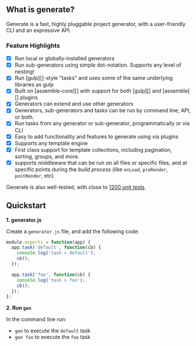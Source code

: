 ## What is generate?

Generate is a fast, highly pluggable project generator, with a user-friendly CLI and an expressive API.

### Feature Highlights

- [x] Run local or globally-installed generators 
- [x] Run sub-generators using simple dot-notation. Supports any level of nesting!
- [x] Run [gulp][]-style "tasks" and uses some of the same underlying libraries as gulp
- [x] Built on [assemble-core][] with support for both [gulp][] and [assemble][] plugins
- [x] Generators can extend and use other generators
- [x] Generators, sub-generators and tasks can be run by command line, API, or both.
- [x] Run tasks from any generator or sub-generator, programmatically or via CLI 
- [x] Easy to add functionality and features to generate using via plugins
- [x] Supports any template engine
- [x] First class support for template collections, including pagination, sorting, groups, and more.
- [x] supports middleware that can be run on all files or specific files, and at specific points during the _build process_ (like `onLoad`, `preRender`, `postRender`, etc) 

Generate is also well-tested, with close to [1200 unit tests](./test).

## Quickstart 

**1. generator.js**

Create a `generator.js` file, and add the following code:

```js
module.exports = function(app) {
  app.task('default', function(cb) {
    console.log('task > default');
    cb();
  });

  app.task('foo', function(cb) {
    console.log('task > foo');
    cb();
  });
};
```

**2. Run `gen`**

In the command line run:

- `gen` to execute the `default` task
- `gen foo` to execute the `foo` task
